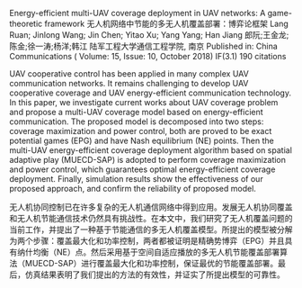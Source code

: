 Energy-efficient multi-UAV coverage deployment in UAV networks: A game-theoretic framework
无人机网络中节能的多无人机覆盖部署：博弈论框架
Lang Ruan; Jinlong Wang; Jin Chen; Yitao Xu; Yang Yang; Han Jiang
郎阮;王金龙;陈金;徐一涛;杨洋;韩江
陆军工程大学通信工程学院, 南京
Published in: China Communications ( Volume: 15, Issue: 10, October 2018) IF(3.1)
190 citations

UAV cooperative control has been applied in many complex UAV communication networks. It remains challenging to develop UAV cooperative coverage and UAV energy-efficient communication technology. In this paper, we investigate current works about UAV coverage problem and propose a multi-UAV coverage model based on energy-efficient communication. The proposed model is decomposed into two steps: coverage maximization and power control, both are proved to be exact potential games (EPG) and have Nash equilibrium (NE) points. Then the multi-UAV energy-efficient coverage deployment algorithm based on spatial adaptive play (MUECD-SAP) is adopted to perform coverage maximization and power control, which guarantees optimal energy-efficient coverage deployment. Finally, simulation results show the effectiveness of our proposed approach, and confirm the reliability of proposed model.

无人机协同控制已在许多复杂的无人机通信网络中得到应用。发展无人机协同覆盖和无人机节能通信技术仍然具有挑战性。在本文中，我们研究了无人机覆盖问题的当前工作，并提出了一种基于节能通信的多无人机覆盖模型。所提出的模型被分解为两个步骤：覆盖最大化和功率控制，两者都被证明是精确势博弈（EPG）并且具有纳什均衡（NE）点。然后采用基于空间自适应播放的多无人机节能覆盖部署算法（MUECD-SAP）进行覆盖最大化和功率控制，保证最优的节能覆盖部署。最后，仿真结果表明了我们提出的方法的有效性，并证实了所提出模型的可靠性。